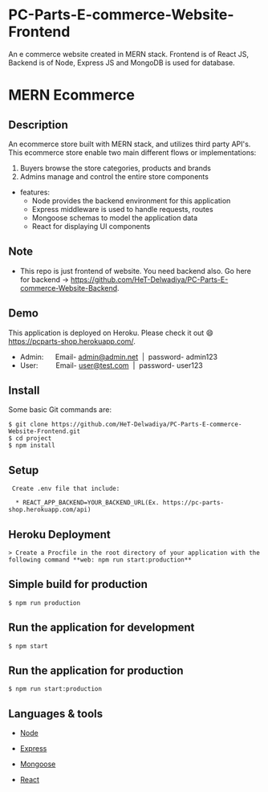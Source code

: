 # PC-Parts-E-commerce-Website-Frontend
 An e commerce website created in MERN stack. Frontend is of React JS, Backend is of Node, Express JS and MongoDB is used for database.

# MERN Ecommerce

## Description

An ecommerce store built with MERN stack, and utilizes third party API's. This ecommerce store enable two main different flows or implementations:

1. Buyers browse the store categories, products and brands
2. Admins manage and control the entire store components 


* features:
  * Node provides the backend environment for this application
  * Express middleware is used to handle requests, routes
  * Mongoose schemas to model the application data
  * React for displaying UI components

## Note 

  * This repo is just frontend of website. You need backend also. Go here for backend -> https://github.com/HeT-Delwadiya/PC-Parts-E-commerce-Website-Backend.

## Demo

This application is deployed on Heroku. Please check it out :smile: https://pcparts-shop.herokuapp.com/.

* Admin:      Email- admin@admin.net  |  password- admin123
* User:         Email- user@test.com  |  password- user123

## Install

Some basic Git commands are:

```
$ git clone https://github.com/HeT-Delwadiya/PC-Parts-E-commerce-Website-Frontend.git
$ cd project
$ npm install
```

## Setup

```
 Create .env file that include:

  * REACT_APP_BACKEND=YOUR_BACKEND_URL(Ex. https://pc-parts-shop.herokuapp.com/api)
```

## Heroku Deployment

```
> Create a Procfile in the root directory of your application with the following command **web: npm run start:production**
```


## Simple build for production

```
$ npm run production
```

## Run the application for development

```
$ npm start
```

## Run the application for production

```
$ npm run start:production
```

## Languages & tools

- [Node](https://nodejs.org/en/)

- [Express](https://expressjs.com/)

- [Mongoose](https://mongoosejs.com/)

- [React](https://reactjs.org/)


